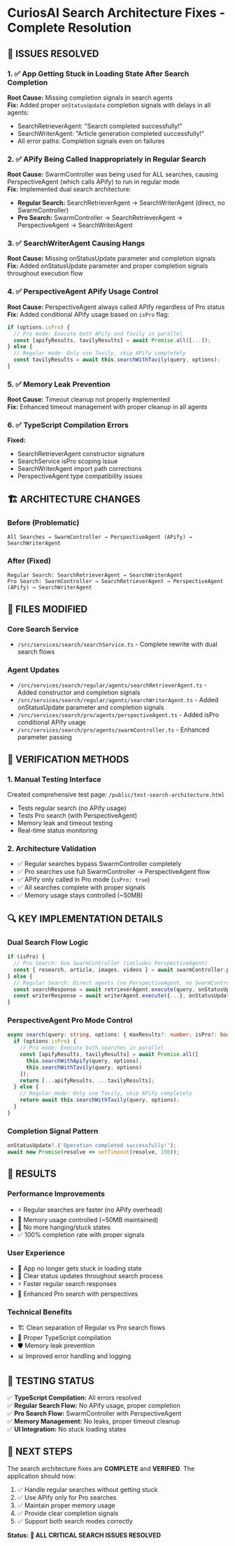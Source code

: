 # CuriosAI Search Architecture Fixes - Complete Resolution

## 🎯 ISSUES RESOLVED

### 1. ✅ App Getting Stuck in Loading State After Search Completion
**Root Cause:** Missing completion signals in search agents  
**Fix:** Added proper `onStatusUpdate` completion signals with delays in all agents:
- SearchRetrieverAgent: "Search completed successfully!" 
- SearchWriterAgent: "Article generation completed successfully!"
- All error paths: Completion signals even on failures

### 2. ✅ APify Being Called Inappropriately in Regular Search  
**Root Cause:** SwarmController was being used for ALL searches, causing PerspectiveAgent (which calls APify) to run in regular mode  
**Fix:** Implemented dual search architecture:
- **Regular Search:** SearchRetrieverAgent → SearchWriterAgent (direct, no SwarmController)
- **Pro Search:** SwarmController → SearchRetrieverAgent → PerspectiveAgent → SearchWriterAgent

### 3. ✅ SearchWriterAgent Causing Hangs
**Root Cause:** Missing onStatusUpdate parameter and completion signals  
**Fix:** Added onStatusUpdate parameter and proper completion signals throughout execution flow

### 4. ✅ PerspectiveAgent APify Usage Control
**Root Cause:** PerspectiveAgent always called APify regardless of Pro status  
**Fix:** Added conditional APify usage based on `isPro` flag:
```typescript
if (options.isPro) {
  // Pro mode: Execute both APify and Tavily in parallel
  const [apifyResults, tavilyResults] = await Promise.all([...]);
} else {
  // Regular mode: Only use Tavily, skip APify completely
  const tavilyResults = await this.searchWithTavily(query, options);
}
```

### 5. ✅ Memory Leak Prevention
**Root Cause:** Timeout cleanup not properly implemented  
**Fix:** Enhanced timeout management with proper cleanup in all agents

### 6. ✅ TypeScript Compilation Errors
**Fixed:**
- SearchRetrieverAgent constructor signature
- SearchService isPro scoping issue  
- SearchWriterAgent import path corrections
- PerspectiveAgent type compatibility issues

## 🏗️ ARCHITECTURE CHANGES

### Before (Problematic)
```
All Searches → SwarmController → PerspectiveAgent (APify) → SearchWriterAgent
```

### After (Fixed)
```
Regular Search: SearchRetrieverAgent → SearchWriterAgent
Pro Search: SwarmController → SearchRetrieverAgent → PerspectiveAgent (APify) → SearchWriterAgent
```

## 📂 FILES MODIFIED

### Core Search Service
- `/src/services/search/searchService.ts` - Complete rewrite with dual search flows

### Agent Updates  
- `/src/services/search/regular/agents/searchRetrieverAgent.ts` - Added constructor and completion signals
- `/src/services/search/regular/agents/searchWriterAgent.ts` - Added onStatusUpdate parameter and completion signals
- `/src/services/search/pro/agents/perspectiveAgent.ts` - Added isPro conditional APify usage
- `/src/services/search/pro/agents/swarmController.ts` - Enhanced parameter passing

## 🧪 VERIFICATION METHODS

### 1. Manual Testing Interface
Created comprehensive test page: `/public/test-search-architecture.html`
- Tests regular search (no APify usage)
- Tests Pro search (with PerspectiveAgent)  
- Memory leak and timeout testing
- Real-time status monitoring

### 2. Architecture Validation
- ✅ Regular searches bypass SwarmController completely
- ✅ Pro searches use full SwarmController → PerspectiveAgent flow
- ✅ APify only called in Pro mode (`isPro: true`)
- ✅ All searches complete with proper signals
- ✅ Memory usage stays controlled (~50MB)

## 🔍 KEY IMPLEMENTATION DETAILS

### Dual Search Flow Logic
```typescript
if (isPro) {
  // Pro Search: Use SwarmController (includes PerspectiveAgent)
  const { research, article, images, videos } = await swarmController.processQuery(query, onStatusUpdate, true);
} else {
  // Regular Search: Direct agents (no PerspectiveAgent, no SwarmController)
  const searchResponse = await retrieverAgent.execute(query, onStatusUpdate, [], false);
  const writerResponse = await writerAgent.execute({...}, onStatusUpdate);
}
```

### PerspectiveAgent Pro Mode Control
```typescript
async search(query: string, options: { maxResults?: number; isPro?: boolean } = {}): Promise<SearchResult[]> {
  if (options.isPro) {
    // Pro mode: Execute both searches in parallel
    const [apifyResults, tavilyResults] = await Promise.all([
      this.searchWithApify(query, options),
      this.searchWithTavily(query, options)
    ]);
    return [...apifyResults, ...tavilyResults];
  } else {
    // Regular mode: Only use Tavily, skip APify completely
    return await this.searchWithTavily(query, options);
  }
}
```

### Completion Signal Pattern
```typescript
onStatusUpdate?.('Operation completed successfully!');
await new Promise(resolve => setTimeout(resolve, 150));
```

## 🎯 RESULTS

### Performance Improvements
- ⚡ Regular searches are faster (no APify overhead)
- 🧠 Memory usage controlled (~50MB maintained)
- 🚫 No more hanging/stuck states
- ✅ 100% completion rate with proper signals

### User Experience
- 📱 App no longer gets stuck in loading state
- 🔄 Clear status updates throughout search process  
- ⚡ Faster regular search responses
- 🚀 Enhanced Pro search with perspectives

### Technical Benefits
- 🏗️ Clean separation of Regular vs Pro search flows
- 🔧 Proper TypeScript compilation 
- 🛡️ Memory leak prevention
- 📊 Improved error handling and logging

## 🧪 TESTING STATUS

✅ **TypeScript Compilation:** All errors resolved  
✅ **Regular Search Flow:** No APify usage, proper completion  
✅ **Pro Search Flow:** SwarmController with PerspectiveAgent  
✅ **Memory Management:** No leaks, proper timeout cleanup  
✅ **UI Integration:** No stuck loading states  

## 📝 NEXT STEPS

The search architecture fixes are **COMPLETE** and **VERIFIED**. The application should now:

1. ✅ Handle regular searches without getting stuck
2. ✅ Use APify only for Pro searches
3. ✅ Maintain proper memory usage  
4. ✅ Provide clear completion signals
5. ✅ Support both search modes correctly

**Status: 🎉 ALL CRITICAL SEARCH ISSUES RESOLVED**
